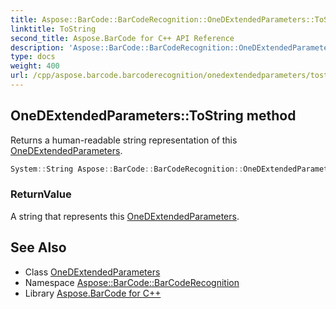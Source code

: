 ```yaml
---
title: Aspose::BarCode::BarCodeRecognition::OneDExtendedParameters::ToString method
linktitle: ToString
second_title: Aspose.BarCode for C++ API Reference
description: 'Aspose::BarCode::BarCodeRecognition::OneDExtendedParameters::ToString method. Returns a human-readable string representation of this OneDExtendedParameters in C++.'
type: docs
weight: 400
url: /cpp/aspose.barcode.barcoderecognition/onedextendedparameters/tostring/
---
```

## OneDExtendedParameters::ToString method


Returns a human-readable string representation of this [OneDExtendedParameters](../).

```cpp
System::String Aspose::BarCode::BarCodeRecognition::OneDExtendedParameters::ToString() const override
```


### ReturnValue

A string that represents this [OneDExtendedParameters](../).

## See Also

* Class [OneDExtendedParameters](../)
* Namespace [Aspose::BarCode::BarCodeRecognition](../../)
* Library [Aspose.BarCode for C++](../../../)

